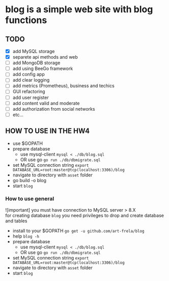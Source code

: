 # blog is a simple web site with blog functions

## TODO

* [x] add MySQL storage
* [x] separete api methods and web
* [ ] add MongoDB storage
* [ ] add using BeeGo framework
* [ ] add config app
* [ ] add clear logging
* [ ] add metrics (Prometheus), business and techics
* [ ] GUI refactoring
* [ ] add user register
* [ ] add content valid and moderate
* [ ] add authorization from social networks
* [ ] etc...

## HOW TO USE IN THE HW4

- use $GOPATH
- prepare database
    - use mysql-client `mysql < ./db/blog.sql`
    - OR use go `go run ./db/dbmigrate.sql`
- set MySQL connection string `export DATABASE_URL=root:master@tcp(localhost:3306)/blog`
- navigate to directory with `asset` folder  
- go build -o blog
- start `blog`

### How to use general

![important] 
you must have connection to MySQL server > 8.X  
for creating database `blog` you need privileges to drop and create database and tables  

- install to your $GOPATH `go get -u github.com/art-frela/blog`
- help `blog -h`
- prepare database
    - use mysql-client `mysql < ./db/blog.sql`
    - OR use go `go run ./db/dbmigrate.sql`
- set MySQL connection string `export DATABASE_URL=root:master@tcp(localhost:3306)/blog`
- navigate to directory with `asset` folder  
- start `blog`